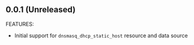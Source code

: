 ## 0.0.1 (Unreleased)

FEATURES:

- Initial support for `dnsmasq_dhcp_static_host` resource and data source
